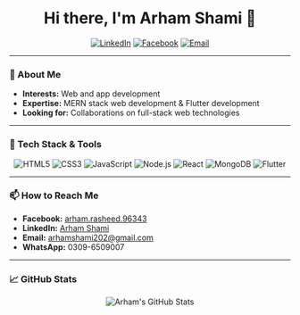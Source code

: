 <!-- Banner Image (optional) -->
<p align="center">

</p>

<h1 align="center">Hi there, I'm Arham Shami 👋</h1>

<p align="center">
  <a href="https://www.linkedin.com/in/arham-shami-85263520a/"><img src="https://img.shields.io/badge/LinkedIn-0A66C2?style=for-the-badge&logo=linkedin&logoColor=white" alt="LinkedIn"></a>
  <a href="https://www.facebook.com/arham.rasheed.96343/"><img src="https://img.shields.io/badge/Facebook-1877F2?style=for-the-badge&logo=facebook&logoColor=white" alt="Facebook"></a>
  <a href="mailto:arhamshami202@gmail.com"><img src="https://img.shields.io/badge/Email-D14836?style=for-the-badge&logo=gmail&logoColor=white" alt="Email"></a>
</p>

---

### 👀 About Me
- **Interests:** Web and app development
- **Expertise:** MERN stack web development & Flutter development
- **Looking for:** Collaborations on full-stack web technologies

---

### 🚀 Tech Stack & Tools
<p align="center">
  <img src="https://img.shields.io/badge/HTML5-E34F26?style=for-the-badge&logo=html5&logoColor=white" alt="HTML5">
  <img src="https://img.shields.io/badge/CSS3-1572B6?style=for-the-badge&logo=css3&logoColor=white" alt="CSS3">
  <img src="https://img.shields.io/badge/JavaScript-F7DF1E?style=for-the-badge&logo=javascript&logoColor=black" alt="JavaScript">
  <img src="https://img.shields.io/badge/Node.js-339933?style=for-the-badge&logo=nodedotjs&logoColor=white" alt="Node.js">
  <img src="https://img.shields.io/badge/React-61DAFB?style=for-the-badge&logo=react&logoColor=black" alt="React">
  <img src="https://img.shields.io/badge/MongoDB-4EA94B?style=for-the-badge&logo=mongodb&logoColor=white" alt="MongoDB">
  <img src="https://img.shields.io/badge/Flutter-02569B?style=for-the-badge&logo=flutter&logoColor=white" alt="Flutter">
</p>

---

### 📫 How to Reach Me
- **Facebook:** [arham.rasheed.96343](https://www.facebook.com/arham.rasheed.96343/)
- **LinkedIn:** [Arham Shami](https://www.linkedin.com/in/arham-shami-85263520a/)
- **Email:** [arhamshami202@gmail.com](mailto:arhamshami202@gmail.com)
- **WhatsApp:** 0309-6509007

---

### 📈 GitHub Stats
<p align="center">
  <img src="https://github-readme-stats.vercel.app/api?username=amiarham&show_icons=true&theme=radical" alt="Arham's GitHub Stats">
</p>
